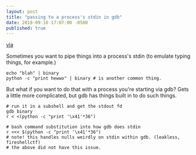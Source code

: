 ```yaml
---
layout: post
title: "passing to a process's stdin in gdb"
date: 2018-09-16 17:07:00 -0500
published: true
---
```


[via][1]

Sometimes you want to pipe things into a process's stdin (to emulate typing
things, for example.)
```
echo "blah" | binary
python -c "print hewwo" | binary # is another common thing.
```

But what if you want to do that with a process you're starting via gdb?
Gets a little more complicated, but gdb has things built in to do such
things.

```
# run it in a subshell and get the stdout fd
gdb binary
r < <(python -c "print '\x41'*36")
```

```
# bash command substitution into how gdb does stdin
r <<< $(python -c "print '\x41'*36")
# note! this handles nulls weirdly on stdin within gdb. (leakless, fireshellctf)
# the above did not have this issue.
```

[1]: https://dustri.org/b/feed-binary-stdin-from-inside-gdb.html 
